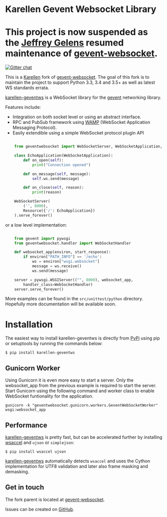 # Karellen Gevent Websocket Library


# This project is now suspended as the [Jeffrey Gelens](https://github.com/jgelens) resumed maintenance of [gevent-websocket](https://github.com/jgelens/gevent-websocket).


[![Gitter chat](https://badges.gitter.im/karellen/gitter.svg)](https://gitter.im/karellen/lobby)

This is a [Karellen](https://www.karellen.co/karellen/) fork of
[gevent-websocket](http://www.bitbucket.org/Jeffrey/gevent-websocket/).
The goal of this fork is to maintain the project to support Python 3.3, 3.4 and 3.5+
as well as latest WS standards errata.

[karellen-geventws](https://github.com/karellen/karellen-geventws/) is a
WebSocket library for the [gevent](http://www.gevent.org/) networking
library.

Features include:

-   Integration on both socket level or using an abstract interface.
-   RPC and PubSub framework using [WAMP](http://wamp-proto.org)
    (WebSocket Application Messaging Protocol).
-   Easily extendible using a simple WebSocket protocol plugin API

```python

    from geventwebsocket import WebSocketServer, WebSocketApplication, Resource

    class EchoApplication(WebSocketApplication):
        def on_open(self):
            print("Connection opened")

        def on_message(self, message):
            self.ws.send(message)

        def on_close(self, reason):
            print(reason)

    WebSocketServer(
        ('', 8000),
        Resource({'/': EchoApplication})
    ).serve_forever()
```

or a low level implementation:

```python

    from gevent import pywsgi
    from geventwebsocket.handler import WebSocketHandler

    def websocket_app(environ, start_response):
        if environ["PATH_INFO"] == '/echo':
            ws = environ["wsgi.websocket"]
            message = ws.receive()
            ws.send(message)

    server = pywsgi.WSGIServer(("", 8000), websocket_app,
        handler_class=WebSocketHandler)
    server.serve_forever()

```
More examples can be found in the `src/unittest/python` directory.
Hopefully more documentation will be available soon.

Installation
============

The easiest way to install karellen-geventws is directly from
[PyPi](https://pypi.python.org/pypi/karellen-geventws/) using pip or
setuptools by running the commands below:

    $ pip install karellen-geventws

Gunicorn Worker
---------------

Using Gunicorn it is even more easy to start a server. Only the
websocket\_app from the previous example is required to start the
server. Start Gunicorn using the following command and worker class to
enable WebSocket funtionality for the application.

    gunicorn -k "geventwebsocket.gunicorn.workers.GeventWebSocketWorker" wsgi:websocket_app

Performance
-----------

[karellen-geventws](https://github.com/karellen/karellen-geventws/) is
pretty fast, but can be accelerated further by installing
[wsaccel](https://github.com/methane/wsaccel) and `ujson` or
`simplejson`:

    $ pip install wsaccel ujson

[karellen-geventws](https://github.com/karellen/karellen-geventws/)
automatically detects `wsaccel` and uses the Cython implementation for
UTF8 validation and later also frame masking and demasking.

Get in touch
------------

The fork parent is located at
[gevent-websocket](http://www.bitbucket.org/Jeffrey/gevent-websocket/).

Issues can be created on
[GitHub](https://github.com/karellen/karellen-geventws/issues).
